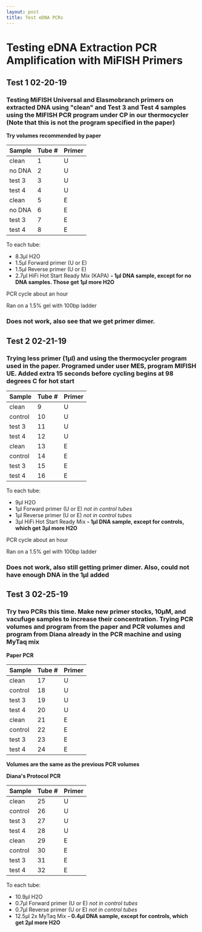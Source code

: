 ```yaml
---
layout: post
title: Test eDNA PCRs
---
```

# Testing eDNA Extraction PCR Amplification with MiFISH Primers

## Test 1 02-20-19

### Testing MiFISH Universal and Elasmobranch primers on extracted DNA using "clean" and Test 3 and Test 4 samples using the MIFISH PCR program under CP in our thermocycler (Note that this is not the program specified in the paper)

**Try volumes recommended by paper**

|Sample|Tube #|Primer|
|---|---|---|
|clean|1|U|
|no DNA|2|U|
|test 3|3|U|
|test 4|4|U
|clean|5|E|
|no DNA|6|E|
|test 3|7|E|
|test 4|8|E|

To each tube:
- 8.3µl H2O
- 1.5µl Forward primer (U or E)
- 1.5µl Reverse primer (U or E)
- 2.7µl HiFi Hot Start Ready Mix (KAPA)
**- 1µl DNA sample, except for no DNA samples. Those get 1µl more H2O**

PCR cycle about an hour

Ran on a 1.5% gel with 100bp ladder



### Does not work, also see that we get primer dimer.

## Test 2 02-21-19

### Trying less primer (1µl) and using the thermocycler program used in the paper. Programed under user MES, program MIFISH UE. Added extra 15 seconds before cycling begins at 98 degrees C for hot start

|Sample|Tube #|Primer|
|---|---|---|
|clean|9|U|
|control|10|U|
|test 3|11|U|
|test 4|12|U
|clean|13|E|
|control|14|E|
|test 3|15|E|
|test 4|16|E|

To each tube:
- 9µl H2O
- 1µl Forward primer (U or E) _not in control tubes_
- 1µl Reverse primer (U or E) _not in control tubes_
- 3µl HiFi Hot Start Ready Mix
**- 1µl DNA sample, except for controls, which get 3µl more H2O**

PCR cycle about an hour

Ran on a 1.5% gel with 100bp ladder


### Does not work, also still getting primer dimer. Also, could not have enough DNA in the 1µl added

## Test 3 02-25-19

### Try two PCRs this time. Make new primer stocks, 10µM, and vacufuge samples to increase their concentration. Trying PCR volumes and program from the paper and PCR volumes and program from Diana already in the PCR machine and using MyTaq mix

**Paper PCR**

|Sample|Tube #|Primer|
|---|---|---|
|clean|17|U|
|control|18|U|
|test 3|19|U|
|test 4|20|U
|clean|21|E|
|control|22|E|
|test 3|23|E|
|test 4|24|E|

**Volumes are the same as the previous PCR volumes**

**Diana's Protocol PCR**

|Sample|Tube #|Primer|
|---|---|---|
|clean|25|U|
|control|26|U|
|test 3|27|U|
|test 4|28|U
|clean|29|E|
|control|30|E|
|test 3|31|E|
|test 4|32|E|

To each tube:
- 10.9µl H2O
- 0.7µl Forward primer (U or E) _not in control tubes_
- 0.7µl Reverse primer (U or E) _not in control tubes_
- 12.5µl 2x MyTaq Mix
**- 0.4µl DNA sample, except for controls, which get 2µl more H2O**
